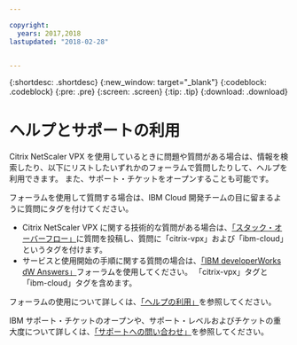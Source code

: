```yaml
---

copyright:
  years: 2017,2018
lastupdated: "2018-02-28"


---
```


{:shortdesc: .shortdesc}
{:new_window: target="_blank"}
{:codeblock: .codeblock}
{:pre: .pre}
{:screen: .screen}
{:tip: .tip}
{:download: .download}

# ヘルプとサポートの利用

Citrix NetScaler VPX を使用しているときに問題や質問がある場合は、情報を検索したり、以下にリストしたいずれかのフォーラムで質問したりして、ヘルプを利用できます。 また、サポート・チケットをオープンすることも可能です。

フォーラムを使用して質問する場合は、IBM Cloud 開発チームの目に留まるように質問にタグを付けてください。

* Citrix NetScaler VPX に関する技術的な質問がある場合は、[「スタック・オーバーフロー」](https://stackoverflow.com/search?q=citrix-vpx+ibm-cloud)に質問を投稿し、質問に「citrix-vpx」および「ibm-cloud」というタグを付けます。
* サービスと使用開始の手順に関する質問の場合は、[「IBM developerWorks dW Answers」](https://developer.ibm.com/answers/topics/citrix-vpx.html?smartspace=ibm-cloud)フォーラムを使用してください。 「citrix-vpx」タグと「ibm-cloud」タグを含めます。

フォーラムの使用について詳しくは、[「ヘルプの利用」](https://console.bluemix.net/docs/support/index.html#getting-help)を参照してください。

IBM サポート・チケットのオープンや、サポート・レベルおよびチケットの重大度について詳しくは、[「サポートへの問い合わせ」](https://console.bluemix.net/docs/support/index.html#contacting-support)を参照してください。
